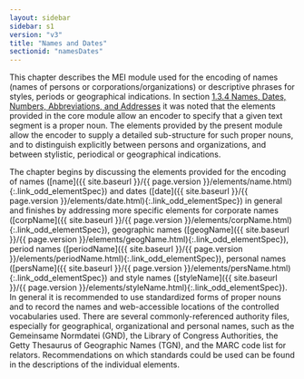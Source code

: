 ```yaml
---
layout: sidebar
sidebar: s1
version: "v3"
title: "Names and Dates"
sectionid: "namesDates"
---
```




This chapter describes the MEI module used for the encoding of names (names of persons
or
corporations/organizations) or descriptive phrases for styles, periods or geographical
indications. In section <a class="link_ptr" title="Names, Dates, Numbers, Abbreviations, and Addresses" href="{{ site.baseurl }}/{{ page.version }}/guidelines/shared.html#sharedNamesNumbersDates">1.3.4 Names, Dates, Numbers, Abbreviations, and Addresses</a> it was noted that the elements
provided in the core module allow an encoder to specify that a given text segment
is a proper
noun. The elements provided by the present module allow the encoder to supply a detailed
sub-structure for such proper nouns, and to distinguish explicitly between persons
and
organizations, and between stylistic, periodical or geographical indications.

The chapter begins by discussing the elements provided for the encoding of names ([name]({{ site.baseurl }}/{{ page.version }}/elements/name.html){:.link_odd_elementSpec}) and dates ([date]({{ site.baseurl }}/{{ page.version }}/elements/date.html){:.link_odd_elementSpec}) in general and finishes by
addressing more specific elements for corporate names ([corpName]({{ site.baseurl }}/{{ page.version }}/elements/corpName.html){:.link_odd_elementSpec}),
geographic names ([geogName]({{ site.baseurl }}/{{ page.version }}/elements/geogName.html){:.link_odd_elementSpec}), period names ([periodName]({{ site.baseurl }}/{{ page.version }}/elements/periodName.html){:.link_odd_elementSpec}), personal names ([persName]({{ site.baseurl }}/{{ page.version }}/elements/persName.html){:.link_odd_elementSpec}) and style names ([styleName]({{ site.baseurl }}/{{ page.version }}/elements/styleName.html){:.link_odd_elementSpec}). In general it is recommended to use standardized forms of proper
nouns and to record the names and web-accessible locations of the controlled vocabularies
used.
There are several commonly-referenced authority files, especially for geographical,
organizational and personal names, such as the Gemeinsame Normdatei (GND), the Library
of
Congress Authorities, the Getty Thesaurus of Geographic Names (TGN), and the MARC
code list for
relators. Recommendations on which standards could be used can be found in the descriptions
of
the individual elements.






